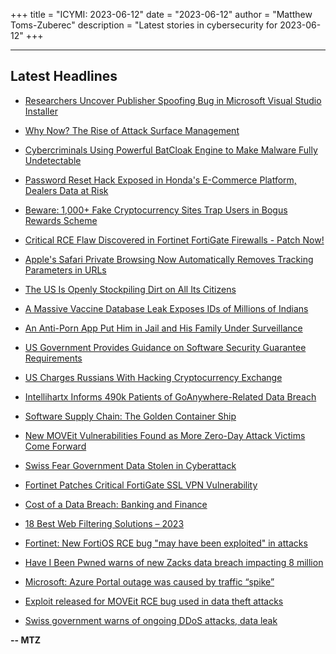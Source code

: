 +++
title = "ICYMI: 2023-06-12"
date = "2023-06-12"
author = "Matthew Toms-Zuberec"
description = "Latest stories in cybersecurity for 2023-06-12"
+++

---------------------------------------------------------------------------
## Latest Headlines
- [Researchers Uncover Publisher Spoofing Bug in Microsoft Visual Studio Installer](https://thehackernews.com/2023/06/researchers-uncover-publisher-spoofing.html)

- [Why Now? The Rise of Attack Surface Management](https://thehackernews.com/2023/06/why-now-rise-of-attack-surface.html)

- [Cybercriminals Using Powerful BatCloak Engine to Make Malware Fully Undetectable](https://thehackernews.com/2023/06/cybercriminals-using-powerful-batcloak.html)

- [Password Reset Hack Exposed in Honda's E-Commerce Platform, Dealers Data at Risk](https://thehackernews.com/2023/06/password-reset-hack-exposed-in-hondas-e.html)

- [Beware: 1,000+ Fake Cryptocurrency Sites Trap Users in Bogus Rewards Scheme](https://thehackernews.com/2023/06/beware-1000-fake-cryptocurrency-sites.html)

- [Critical RCE Flaw Discovered in Fortinet FortiGate Firewalls - Patch Now!](https://thehackernews.com/2023/06/critical-rce-flaw-discovered-in.html)

- [Apple's Safari Private Browsing Now Automatically Removes Tracking Parameters in URLs](https://thehackernews.com/2023/06/apples-safari-private-browsing-now.html)

- [The US Is Openly Stockpiling Dirt on All Its Citizens](https://www.wired.com/story/odni-commercially-available-information-report/)

- [A Massive Vaccine Database Leak Exposes IDs of Millions of Indians](https://www.wired.com/story/a-massive-vaccine-database-leak-exposes-ids-of-millions-of-indians/)

- [An Anti-Porn App Put Him in Jail and His Family Under Surveillance](https://www.wired.com/story/anti-porn-covenant-eyes-bond-revoked/)

- [US Government Provides Guidance on Software Security Guarantee Requirements](https://www.securityweek.com/us-government-provides-guidance-on-software-security-guarantee-requirements/)

- [US Charges Russians With Hacking Cryptocurrency Exchange](https://www.securityweek.com/us-charges-russians-with-hacking-cryptocurrency-exchange/)

- [Intellihartx Informs 490k Patients of GoAnywhere-Related Data Breach](https://www.securityweek.com/intellihartx-informs-490k-patients-of-goanywhere-related-data-breach/)

- [Software Supply Chain: The Golden Container Ship](https://www.securityweek.com/software-supply-chain-the-golden-container-ship/)

- [New MOVEit Vulnerabilities Found as More Zero-Day Attack Victims Come Forward](https://www.securityweek.com/new-moveit-vulnerabilities-found-as-more-zero-day-attack-victims-come-forward/)

- [Swiss Fear Government Data Stolen in Cyberattack](https://www.securityweek.com/swiss-fear-government-data-stolen-in-cyberattack/)

- [Fortinet Patches Critical FortiGate SSL VPN Vulnerability](https://www.securityweek.com/fortinet-patches-critical-fortigate-ssl-vpn-vulnerability/)

- [Cost of a Data Breach: Banking and Finance](https://cybersecuritynews.com/cost-of-data-breach/)

- [18 Best Web Filtering Solutions – 2023](https://cybersecuritynews.com/web-filtering-solutions/)

- [Fortinet: New FortiOS RCE bug "may have been exploited" in attacks](https://www.bleepingcomputer.com/news/security/fortinet-new-fortios-rce-bug-may-have-been-exploited-in-attacks/)

- [Have I Been Pwned warns of new Zacks data breach impacting 8 million](https://www.bleepingcomputer.com/news/security/have-i-been-pwned-warns-of-new-zacks-data-breach-impacting-8-million/)

- [Microsoft: Azure Portal outage was caused by traffic “spike”](https://www.bleepingcomputer.com/news/microsoft/microsoft-azure-portal-outage-was-caused-by-traffic-spike-/)

- [Exploit released for MOVEit RCE bug used in data theft attacks](https://www.bleepingcomputer.com/news/security/exploit-released-for-moveit-rce-bug-used-in-data-theft-attacks/)

- [Swiss government warns of ongoing DDoS attacks, data leak](https://www.bleepingcomputer.com/news/security/swiss-government-warns-of-ongoing-ddos-attacks-data-leak/)

**-- MTZ**